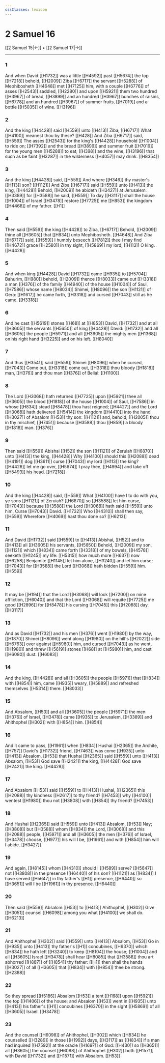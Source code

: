 ```yaml
---
cssClasses: lexicon
---
```

# 2 Samuel 16

[[2 Samuel 15|←]] • [[2 Samuel 17|→]]

---

### 1
And when David [[H1732]] was a little [[H4592]] past [[H5674]] the top [[H7218]] behold, [[H2009]] Ziba [[H6717]] the servant [[H5288]] of Mephibosheth [[H4648]] met [[H7125]] him, with a couple [[H6776]] of asses [[H2543]] saddled, [[H2280]] and upon [[H5921]] them two hundred [[H3967]] of bread, [[H3899]] and an hundred [[H3967]] bunches of raisins, [[H6778]] and an hundred [[H3967]] of summer fruits, [[H7019]] and a bottle [[H5035]] of wine. [[H3196]]

### 2
And the king [[H4428]] said [[H559]] unto [[H413]] Ziba, [[H6717]] What [[H4100]] meanest thou by these? [[H428]] And Ziba [[H6717]] said, [[H559]] The asses [[H2543]] for the king's [[H4428]] household [[H1004]] to ride on; [[H7392]] and the bread [[H3899]] and summer fruit [[H7019]] for the young men [[H5288]] to eat; [[H398]] and the wine, [[H3196]] that such as be faint [[H3287]] in the wilderness [[H4057]] may drink. [[H8354]]

### 3
And the king [[H4428]] said, [[H559]] And where [[H346]] thy master's [[H113]] son? [[H1121]] And Ziba [[H6717]] said [[H559]] unto [[H413]] the king, [[H4428]] Behold, [[H2009]] he abideth [[H3427]] at Jerusalem: [[H3389]] for [[H3588]] he said, [[H559]] To day [[H3117]] shall the house [[H1004]] of Israel [[H3478]] restore [[H7725]]  me [[H853]] the kingdom [[H4468]] of my father. [[H1]]

### 4
Then said [[H559]] the king [[H4428]] to Ziba, [[H6717]] Behold, [[H2009]] thine all [[H3605]] that [[H834]] unto Mephibosheth. [[H4648]] And Ziba [[H6717]] said, [[H559]] I humbly beseech [[H7812]] thee I may find [[H4672]] grace [[H2580]] in thy sight, [[H5869]] my lord, [[H113]] O king. [[H4428]]

### 5
And when king [[H4428]] David [[H1732]] came [[H935]] to [[H5704]] Bahurim, [[H980]] behold, [[H2009]] thence [[H8033]] came out [[H3318]] a man [[H376]] of the family [[H4940]] of the house [[H1004]] of Saul, [[H7586]] whose name [[H8034]] Shimei, [[H8096]] the son [[H1121]] of Gera: [[H1617]] he came forth, [[H3318]] and cursed [[H7043]] still as he came. [[H3318]]

### 6
And he cast [[H5619]] stones [[H68]]  at [[H853]] David, [[H1732]] and at all [[H3605]] the servants [[H5650]] of king [[H4428]] David: [[H1732]] and all [[H3605]] the people [[H5971]] and all [[H3605]] the mighty men [[H1368]] on his right hand [[H3225]] and on his left. [[H8040]]

### 7
And thus [[H3541]] said [[H559]] Shimei [[H8096]] when he cursed, [[H7043]] Come out, [[H3318]] come out, [[H3318]] thou bloody [[H1818]] man, [[H376]] and thou man [[H376]] of Belial: [[H1100]]

### 8
The Lord [[H3068]] hath returned [[H7725]] upon [[H5921]] thee all [[H3605]] the blood [[H1818]] of the house [[H1004]] of Saul, [[H7586]] in whose [[H834]] stead [[H8478]] thou hast reigned; [[H4427]] and the Lord [[H3068]] hath delivered [[H5414]] the kingdom [[H4410]] into the hand [[H3027]] of Absalom [[H53]] thy son: [[H1121]] and, behold, [[H2005]] thou in thy mischief, [[H7451]] because [[H3588]] thou [[H859]] a bloody [[H1818]] man. [[H376]]

### 9
Then said [[H559]] Abishai [[H52]] the son [[H1121]] of Zeruiah [[H6870]] unto [[H413]] the king, [[H4428]] Why [[H4100]] should this [[H2088]] dead [[H4191]] dog [[H3611]] curse [[H7043]] my lord [[H113]] the king? [[H4428]] let me go over, [[H5674]] I pray thee, [[H4994]] and take off [[H5493]] his head. [[H7218]]

### 10
And the king [[H4428]] said, [[H559]] What [[H4100]] have I to do with you, ye sons [[H1121]] of Zeruiah? [[H6870]] so [[H3588]] let him curse, [[H7043]] because [[H3588]] the Lord [[H3068]] hath said [[H559]] unto him, Curse [[H7043]] David. [[H1732]] Who [[H4310]] shall then say, [[H559]] Wherefore [[H4069]] hast thou done so? [[H6213]]

### 11
And David [[H1732]] said [[H559]] to [[H413]] Abishai, [[H52]] and to [[H413]] all [[H3605]] his servants, [[H5650]] Behold, [[H2009]] my son, [[H1121]] which [[H834]] came forth [[H3318]] of my bowels, [[H4578]] seeketh [[H1245]] my life: [[H5315]] how much more [[H637]] now [[H6258]] Benjamite [[H1145]] let him alone, [[H3240]] and let him curse; [[H7043]] for [[H3588]] the Lord [[H3068]] hath bidden [[H559]] him. [[H559]]

### 12
It may be [[H194]] that the Lord [[H3068]] will look [[H7200]] on mine affliction, [[H6040]] and that the Lord [[H3068]] will requite [[H7725]] me good [[H2896]] for [[H8478]] his cursing [[H7045]] this [[H2088]] day. [[H3117]]

### 13
And as David [[H1732]] and his men [[H376]] went [[H1980]] by the way, [[H1870]] Shimei [[H8096]] went along [[H1980]] on the hill's [[H2022]] side [[H6763]] over against [[H5980]] him, and cursed [[H7043]] as he went, [[H1980]] and threw [[H5619]] stones [[H68]] at [[H5980]] him, and cast [[H6080]] dust. [[H6083]]

### 14
And the king, [[H4428]] and all [[H3605]] the people [[H5971]] that [[H834]] with [[H854]] him, came [[H935]] weary, [[H5889]] and refreshed themselves [[H5314]] there. [[H8033]]

### 15
And Absalom, [[H53]] and all [[H3605]] the people [[H5971]] the men [[H376]] of Israel, [[H3478]] came [[H935]] to Jerusalem, [[H3389]] and Ahithophel [[H302]] with [[H854]] him. [[H854]]

### 16
And it came to pass, [[H1961]] when [[H834]] Hushai [[H2365]] the Archite, [[H757]] David's [[H1732]] friend, [[H7463]] was come [[H935]] unto [[H413]] Absalom, [[H53]] that Hushai [[H2365]] said [[H559]] unto [[H413]] Absalom, [[H53]] God save [[H2421]] the king, [[H4428]] God save [[H2421]] the king. [[H4428]]

### 17
And Absalom [[H53]] said [[H559]] to [[H413]] Hushai, [[H2365]] this [[H2088]] thy kindness [[H2617]] to thy friend? [[H7453]] why [[H4100]] wentest [[H1980]] thou not [[H3808]] with [[H854]] thy friend? [[H7453]]

### 18
And Hushai [[H2365]] said [[H559]] unto [[H413]] Absalom, [[H53]] Nay; [[H3808]] but [[H3588]] whom [[H834]] the Lord, [[H3068]] and this [[H2088]] people, [[H5971]] and all [[H3605]] the men [[H376]] of Israel, [[H3478]] choose, [[H977]] his will I be, [[H1961]] and with [[H854]] him will I abide. [[H3427]]

### 19
And again, [[H8145]] whom [[H4310]] should I [[H589]] serve? [[H5647]] not [[H3808]] in the presence [[H6440]] of his son? [[H1121]] as [[H834]] I have served [[H5647]] in thy father's [[H1]] presence, [[H6440]] so [[H3651]] will I be [[H1961]] in thy presence. [[H6440]]

### 20
Then said [[H559]] Absalom [[H53]] to [[H413]] Ahithophel, [[H302]] Give [[H3051]] counsel [[H6098]] among you what [[H4100]] we shall do. [[H6213]]

### 21
And Ahithophel [[H302]] said [[H559]] unto [[H413]] Absalom, [[H53]] Go in [[H935]] unto [[H413]] thy father's [[H1]] concubines, [[H6370]] which [[H834]] he hath left [[H3240]] to keep [[H8104]] the house; [[H1004]] and all [[H3605]] Israel [[H3478]] shall hear [[H8085]] that [[H3588]] thou art abhorred [[H887]] of [[H854]] thy father: [[H1]] then shall the hands [[H3027]] of all [[H3605]] that [[H834]] with [[H854]] thee be strong. [[H2388]]

### 22
So they spread [[H5186]] Absalom [[H53]] a tent [[H168]] upon [[H5921]] the top [[H1406]] of the house; and Absalom [[H53]] went in [[H935]] unto [[H413]] his father's [[H1]] concubines [[H6370]] in the sight [[H5869]] of all [[H3605]] Israel. [[H3478]]

### 23
And the counsel [[H6098]] of Ahithophel, [[H302]] which [[H834]] he counselled [[H3289]] in those [[H1992]] days, [[H3117]] as [[H834]] if a man had inquired [[H7592]] at the oracle [[H1697]] of God: [[H430]] so [[H3651]] all [[H3605]] the counsel [[H6098]] of Ahithophel [[H302]] both [[H1571]] with David [[H1732]] and [[H1571]] with Absalom. [[H53]]
